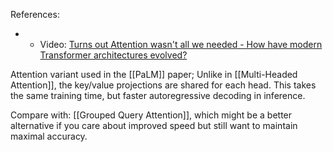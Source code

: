 
References:
- - Video: [Turns out Attention wasn't all we needed - How have modern Transformer architectures evolved?](https://youtu.be/mVLO9PHFc0I?si=rilWUkZy9z8zoFHq)

Attention variant used in the [[PaLM]] paper; Unlike in [[Multi-Headed Attention]], the key/value projections are shared for each head. This takes the same training time, but faster autoregressive decoding in inference.

Compare with: [[Grouped Query Attention]], which might be a better alternative if you care about improved speed but still want to maintain maximal accuracy.